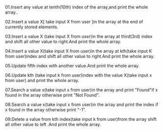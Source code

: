 01.Insert any value at tenth(10th) index of the array,and print the whole array..

02.Insert a value X[ take input X from user ]in the array at the end of currently stored elements.

03.Insert a value X (take input X from user)in the array at third(3rd)  index and shift all other value to right.And print the whole array.

04.Insert a value X(take input X from user)in the array at kth(take input K from user)index and shift all other value to right.And print the whole array.


05.Update fifth index with another value.And print the whole array.


06.Update kth (take input k from user)index with the value X(take input x from user) and print the whole array.


07.Search a value x(take input x from user)in the array and print "Found"if x found in the array otherwise print "Not Found".

08.Search a value x(take input x from user)in the array and print the index if x found in the array otherwise print "-1".


09.Delete a value from kth index(take input k from user)from the array shift all other value to left .And print the whole array.

